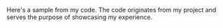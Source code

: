 Here's a sample from my code. The code originates from my project and serves the purpose of showcasing my experience.
